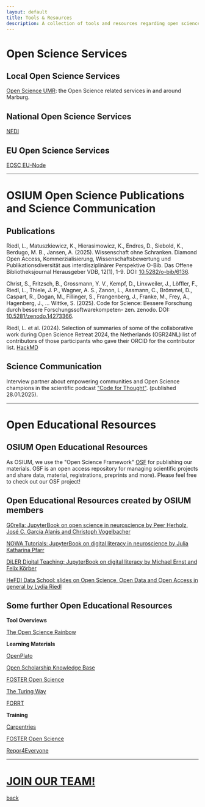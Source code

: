 ```yaml
---
layout: default
title: Tools & Resources
description: A collection of tools and resources regarding open science and open science best practices.
---
```



# Open Science Services

## Local Open Science Services

<a href="https://www.uni-marburg.de/de/open-science/">Open Science UMR</a>: the Open Science related services in and around Marburg.

## National Open Science Services

<a href="https://www.nfdi.de/service/?lang=en">NFDI</a>

## EU Open Science Services

<a href="https://open-science-cloud.ec.europa.eu/">EOSC EU-Node</a>

---

<!-- ## Overview Over Some Further Open Science Services

See the "rainbow of open science practices" for an overview:
![Rainbow](./assets/images/rainbow-of-open-science.png) -->



# OSIUM Open Science Publications and Science Communication

## Publications

Riedl, L., Matuszkiewicz, K., Hierasimowicz, K., Endres, D., Siebold, K., Berdugo, M. B., Jansen, A. (2025). Wissenschaft ohne Schranken.
Diamond Open Access, Kommerzialisierung, Wissenschaftsbewertung und Publikationsdiversität aus interdisziplinärer Perspektive
O-Bib. Das Offene Bibliotheksjournal Herausgeber VDB, 12(1), 1-9. DOI: <a href="https://doi.org/10.5282/o-bib/6136">10.5282/o-bib/6136</a>.

Christ, S., Fritzsch, B., Grossmann, Y. V., Kempf, D., Linxweiler, J., Löffler, F., Riedl, L., Thiele, J. P., Wagner, A. S., Zanon, L., Assmann, C., Brömmel, D., Caspart, R., Dogan, M., Fillinger, S., Frangenberg, J., Franke, M., Frey, A., Hagenberg, J., … Wittke, S. (2025). Code for Science: Bessere Forschung durch bessere Forschungssoftwarekompeten-
zen. zenodo. DOI: <a href="https://doi.org/10.5281/zenodo.142733">10.5281/zenodo.14273366</a>.

Riedl, L. et al. (2024). Selection of summaries of some of the collaborative work during Open Science Retreat 2024, the Netherlands
(OSR24NL) list of contributors of those participants who gave their ORCID for the contributor list. <a href="https://hackmd.io/u6l-FfIXSdaCKYEWHywIQw">HackMD</a>

## Science Communication

Interview partner about empowering communities and Open Science champions in the scientific podcast <a href="https://wissenschaftspodcasts.de/podcasts/code-for-thought/de-software-kompetenzen-in-der-wissenschaft-die-tagung-in-hannover-dezember-2024_9431645/">"Code for Thought"</a>. (published 28.01.2025).


---

# Open Educational Resources


## OSIUM Open Educational Resources

As OSIUM, we use the "Open Science Framework" <a href="https://osf.io/">OSF</a> for publishing our materials. OSF is an open access repository for managing scientific projects and share data, material, registrations, preprints and more). Please feel free to check out our OSF project!


## Open Educational Resources created by OSIUM members

<a href="https://g0rella.github.io/gorella_mwn/index.html">G0rella: JupyterBook on open science in neuroscience by Peer Herholz, José C. García Alanis and Christoph Vogelbacher</a>

<a href="https://julia-pfarr.gitlab.io/nowaschool/intro.html">NOWA Tutorials: JupyterBook on digital literacy in neuroscience by Julia Katharina Pfarr</a>

<a href="https://diler-digitell.github.io/DiLER_digital_literacy_course/index.html">DiLER Digital Teaching: JupyterBook on digital literacy by Michael Ernst and Felix Körber</a>

<a href="https://zenodo.org/communities/hefdi/?page=1&size=20">HeFDI Data School: slides on Open Science, Open Data and Open Access in general by Lydia Riedl</a>


## Some further Open Educational Resources

__Tool Overviews__

<a href="https://101innovations.wordpress.com/">The Open Science Rainbow</a>

__Learning Materials__

<a href="https://openplato.eu/">OpenPlato</a>

<a href="https://www.cos.io/communities/open-scholarship-knowledge-base">Open Scholarship Knowledge Base</a>

<a href="https://www.fosteropenscience.eu/">FOSTER Open Science</a>

<a href="https://the-turing-way.netlify.app//">The Turing Way</a>

<a href="[https://www.fosteropenscience.eu/](https://forrt.org/nexus/)">FORRT</a>

__Training__

<a href="https://carpentries.org/workshops-curricula/">Carpentries</a>

<a href="https://www.fosteropenscience.eu/">FOSTER Open Science</a>

<a href="https://repro4everyone.org/">Repor4Everyone</a>


---

# [JOIN OUR TEAM!](./join.md)




[back](./)
